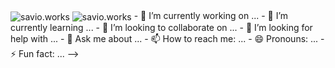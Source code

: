 <img align="center" alt="savio.works" src="https://raw.githubusercontent.com/saviomartin/saviomartin/master/assets/banner.gif"/>

<img align="center" alt="savio.works" src="https://github.com/saviomartin/saviomartin/blob/master/assets/About.png?raw=true"/>
- 🔭 I’m currently working on ...
- 🌱 I’m currently learning ...
- 👯 I’m looking to collaborate on ...
- 🤔 I’m looking for help with ...
- 💬 Ask me about ...
- 📫 How to reach me: ...
- 😄 Pronouns: ...
- ⚡ Fun fact: ...
-->
